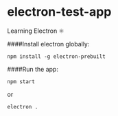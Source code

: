 # electron-test-app
Learning Electron ⚛


####Install electron globally:
```
npm install -g electron-prebuilt
```

####Run the app:
```
npm start
```
or
```
electron .
```
